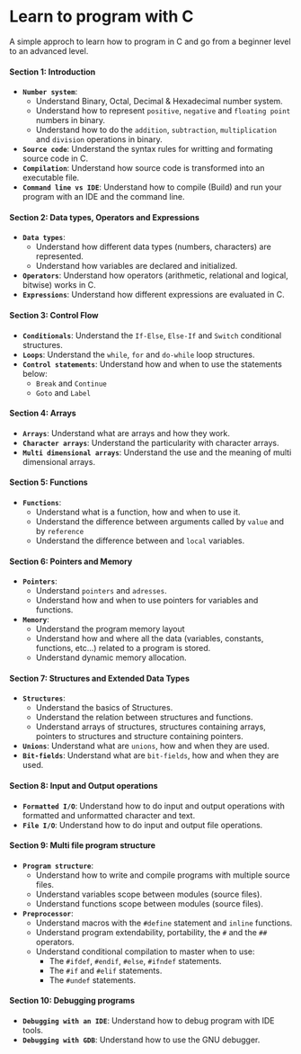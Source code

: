 # Learn to program with C
A simple approch to learn how to program in C and go from a beginner level to an advanced level.  

#### **Section 1: Introduction**
* **`Number system`**:
  * Understand Binary, Octal, Decimal & Hexadecimal number system.
  * Understand how to represent `positive`, `negative` and `floating point` numbers in binary.
  * Understand how to do the `addition`, `subtraction`, `multiplication` and `division` operations in binary. 
* **`Source code`**: Understand the syntax rules for writting and formating source code in C. 
* **`Compilation`**: Understand how source code is transformed into an executable file. 
* **`Command line vs IDE`**: Understand how to compile (Build) and run your program with an IDE and the command line.
#### **Section 2: Data types, Operators and Expressions** 
* **`Data types`**: 
  * Understand how different data types (numbers, characters) are represented.
  * Understand how variables are declared and initialized.
* **`Operators`**: Understand how operators (arithmetic, relational and logical, bitwise) works in C.
* **`Expressions`**: Understand how different expressions are evaluated in C. 
#### **Section 3: Control Flow** 
* **`Conditionals`**: Understand the `If-Else`, `Else-If` and `Switch` conditional structures.
* **`Loops`**: Understand the `while`, `for` and `do-while` loop structures. 
* **`Control statements`**: Understand how and when to use the statements below:
  * `Break` and `Continue`
  * `Goto` and `Label` 
#### **Section 4: Arrays**
* **`Arrays`**: Understand what are arrays and how they work.
* **`Character arrays`**: Understand the particularity with character arrays.
* **`Multi dimensional arrays`**: Understand the use and the meaning of multi dimensional arrays.
#### **Section 5: Functions**
* **`Functions`**: 
  * Understand what is a function, how and when to use it.  
  * Understand the difference between arguments called by `value` and by `reference` 
  * Understand the difference between and `local` variables.
#### **Section 6: Pointers and Memory**
* **`Pointers`**:
  * Understand `pointers` and `adresses`.
  * Understand how and when to use pointers for variables and functions.
* **`Memory`**:
  * Understand the program memory layout
  * Understand how and where all the data (variables, constants, functions, etc...) related to a program is stored.  
  * Understand dynamic memory allocation.
#### **Section 7: Structures and Extended Data Types** 
  * **`Structures`**:
    * Understand the basics of Structures.
    * Understand the relation between structures and functions.
    * Understand arrays of structures, structures containing arrays, pointers to structures and structure containing pointers. 
  * **`Unions`**: Understand what are `unions`, how and when they are used.
  * **`Bit-fields`**: Understand what are `bit-fields`, how and when they are used. 
#### **Section 8: Input and Output operations** 
* **`Formatted I/O`**: Understand how to do input and output operations with formatted and unformatted character and text.
* **`File I/O`**: Understand how to do input and output file operations.  
#### **Section 9: Multi file program structure** 
* **`Program structure`**: 
  * Understand how to write and compile programs with multiple source files.
  * Understand variables scope between modules (source files).
  * Understand functions scope between modules (source files).
* **`Preprocessor`**:
  * Understand macros with the `#define` statement and `inline` functions.
  * Understand program extendability, portability, the `#` and the `##` operators.
  * Understand conditional compilation to master when to use:
    * The `#ifdef`, `#endif`, `#else`, `#ifndef` statements.
    * The `#if` and `#elif` statements.
    * The `#undef` statements.
#### **Section 10: Debugging programs** 
* **`Debugging with an IDE`**: Understand how to debug program with IDE tools.
* **`Debugging with GDB`**: Understand how to use the GNU debugger.

